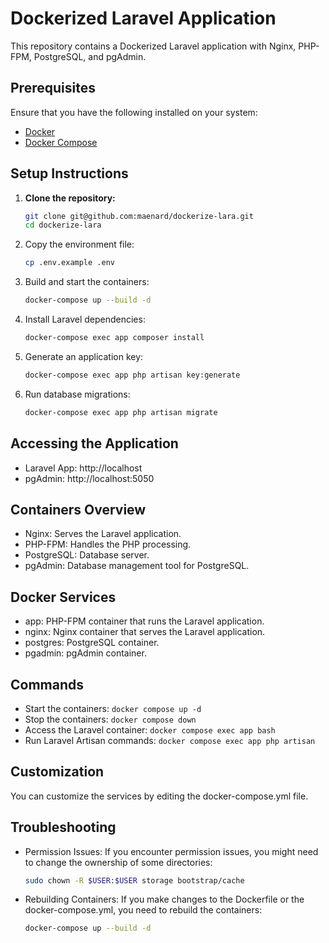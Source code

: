 # Dockerized Laravel Application

This repository contains a Dockerized Laravel application with Nginx, PHP-FPM, PostgreSQL, and pgAdmin.

## Prerequisites

Ensure that you have the following installed on your system:

- [Docker](https://www.docker.com/get-started)
- [Docker Compose](https://docs.docker.com/compose/install/)

## Setup Instructions

1. **Clone the repository:**
   ```bash
   git clone git@github.com:maenard/dockerize-lara.git
   cd dockerize-lara

2. Copy the environment file:
   ```bash
   cp .env.example .env
   
3. Build and start the containers:
    ```bash
    docker-compose up --build -d

4. Install Laravel dependencies:

    ```bash
    docker-compose exec app composer install
    
5. Generate an application key:

    ```bash
    docker-compose exec app php artisan key:generate
    
6. Run database migrations:

    ```bash
    docker-compose exec app php artisan migrate
    

## Accessing the Application
- Laravel App: http://localhost
- pgAdmin: http://localhost:5050

## Containers Overview
- Nginx: Serves the Laravel application.
- PHP-FPM: Handles the PHP processing.
- PostgreSQL: Database server.
- pgAdmin: Database management tool for PostgreSQL.

## Docker Services
- app: PHP-FPM container that runs the Laravel application.
- nginx: Nginx container that serves the Laravel application.
- postgres: PostgreSQL container.
- pgadmin: pgAdmin container.

## Commands
- Start the containers: `docker compose up -d`
- Stop the containers: `docker compose down`
- Access the Laravel container: `docker compose exec app bash`
- Run Laravel Artisan commands: `docker compose exec app php artisan`

## Customization
You can customize the services by editing the docker-compose.yml file.

## Troubleshooting
- Permission Issues: If you encounter permission issues, you might need to change the ownership of some directories:

    ```bash
    sudo chown -R $USER:$USER storage bootstrap/cache
- Rebuilding Containers: If you make changes to the Dockerfile or the docker-compose.yml, you need to rebuild the containers:

    ```bash
    docker-compose up --build -d

